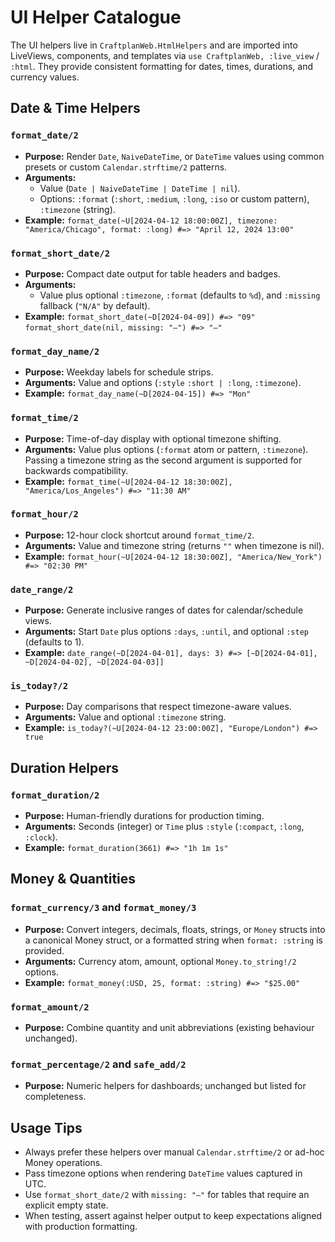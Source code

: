 # UI Helper Catalogue

The UI helpers live in `CraftplanWeb.HtmlHelpers` and are imported into LiveViews,
components, and templates via `use CraftplanWeb, :live_view` / `:html`. They provide
consistent formatting for dates, times, durations, and currency values.

## Date & Time Helpers

### `format_date/2`
- **Purpose:** Render `Date`, `NaiveDateTime`, or `DateTime` values using
  common presets or custom `Calendar.strftime/2` patterns.
- **Arguments:**
  - Value (`Date | NaiveDateTime | DateTime | nil`).
  - Options: `:format` (`:short`, `:medium`, `:long`, `:iso` or custom pattern),
    `:timezone` (string).
- **Example:** `format_date(~U[2024-04-12 18:00:00Z], timezone: "America/Chicago", format: :long)
  #=> "April 12, 2024 13:00"`

### `format_short_date/2`
- **Purpose:** Compact date output for table headers and badges.
- **Arguments:**
  - Value plus optional `:timezone`, `:format` (defaults to `%d`), and
    `:missing` fallback (`"N/A"` by default).
- **Example:** `format_short_date(~D[2024-04-09]) #=> "09"`
  `format_short_date(nil, missing: "—") #=> "—"`

### `format_day_name/2`
- **Purpose:** Weekday labels for schedule strips.
- **Arguments:** Value and options (`:style` `:short | :long`, `:timezone`).
- **Example:** `format_day_name(~D[2024-04-15]) #=> "Mon"`

### `format_time/2`
- **Purpose:** Time-of-day display with optional timezone shifting.
- **Arguments:** Value plus options (`:format` atom or pattern, `:timezone`).
  Passing a timezone string as the second argument is supported for
  backwards compatibility.
- **Example:** `format_time(~U[2024-04-12 18:30:00Z], "America/Los_Angeles") #=> "11:30 AM"`

### `format_hour/2`
- **Purpose:** 12-hour clock shortcut around `format_time/2`.
- **Arguments:** Value and timezone string (returns `""` when timezone is nil).
- **Example:** `format_hour(~U[2024-04-12 18:30:00Z], "America/New_York") #=> "02:30 PM"`

### `date_range/2`
- **Purpose:** Generate inclusive ranges of dates for calendar/schedule views.
- **Arguments:** Start `Date` plus options `:days`, `:until`, and optional `:step` (defaults to 1).
- **Example:** `date_range(~D[2024-04-01], days: 3) #=> [~D[2024-04-01], ~D[2024-04-02], ~D[2024-04-03]]`

### `is_today?/2`
- **Purpose:** Day comparisons that respect timezone-aware values.
- **Arguments:** Value and optional `:timezone` string.
- **Example:** `is_today?(~U[2024-04-12 23:00:00Z], "Europe/London") #=> true`

## Duration Helpers

### `format_duration/2`
- **Purpose:** Human-friendly durations for production timing.
- **Arguments:** Seconds (integer) or `Time` plus `:style` (`:compact`, `:long`, `:clock`).
- **Example:** `format_duration(3661) #=> "1h 1m 1s"`

## Money & Quantities

### `format_currency/3` and `format_money/3`
- **Purpose:** Convert integers, decimals, floats, strings, or `Money` structs into a
  canonical Money struct, or a formatted string when `format: :string` is provided.
- **Arguments:** Currency atom, amount, optional `Money.to_string!/2` options.
- **Example:** `format_money(:USD, 25, format: :string) #=> "$25.00"`

### `format_amount/2`
- **Purpose:** Combine quantity and unit abbreviations (existing behaviour unchanged).

### `format_percentage/2` and `safe_add/2`
- **Purpose:** Numeric helpers for dashboards; unchanged but listed for completeness.

## Usage Tips
- Always prefer these helpers over manual `Calendar.strftime/2` or ad-hoc Money operations.
- Pass timezone options when rendering `DateTime` values captured in UTC.
- Use `format_short_date/2` with `missing: "—"` for tables that require an explicit empty state.
- When testing, assert against helper output to keep expectations aligned with production formatting.
